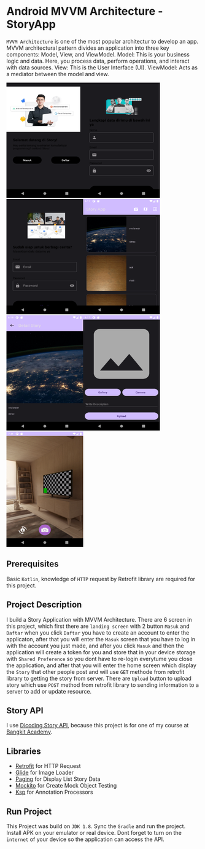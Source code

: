 # Android MVVM Architecture - StoryApp

`MVVM Architecture` is one of the most popular architectur to develop an app. MVVM architectural pattern divides an application into three key components: Model, View, and ViewModel. Model: This is your business logic and data. Here, you process data, perform operations, and interact with data sources. View: This is the User Interface (UI). ViewModel: Acts as a mediator between the model and view.

<img src="app/src/main/res/drawable/landing_screen_storyapp.png" width=200 height=300><img src="app/src/main/res/drawable/register_screen_storyapp.png" width=200 height=300><img src="app/src/main/res/drawable/login_screen_storyapp.png" width=200 height=300><img src="app/src/main/res/drawable/home_screen_storyapp.png" width=200 height=300><img src="app/src/main/res/drawable/detail_screen_storyapp.png" width=200 height=300><img src="app/src/main/res/drawable/upload_screen_storyapp.png" width=200 height=300><img src="app/src/main/res/drawable/camera_app_storyapp.png" width=200 height=300>

## Prerequisites
Basic `Kotlin`, knowledge of `HTTP` request by Retrofit library are required for this project.

## Project Description
I build a Story Application with MVVM Architecture. There are 6 screen in this project, which first there are `landing screen` with 2 button `Masuk` and `Daftar` when you click `Daftar` you have to create an account to enter the applicaton, after that you will enter the `Masuk` screen that you have to log in with the account you just made, and after you click `Masuk` and then the application will create a token for you and store that in your device storage with `Shared Preference` so you dont have to re-login everytume you close the application, and after that you will enter the home screen which display the `Story` that other people post and will use `GET` methode from retrofit library to getting the story from server. There are `Upload` button to upload story which use `POST` method from retrofit library to sending information to a server to add or update resource.

## Story API
I use [Dicoding Story API](https://story-api.dicoding.dev/v1/), because this project is for one of my course at [Bangkit Academy](https://www.dicoding.com/programs/bangkit).

## Libraries
* [Retrofit](https://github.com/square/retrofit) for HTTP Request
* [Glide](https://github.com/bumptech/glide) for Image Loader
* [Paging](https://developer.android.com/jetpack/androidx/releases/paging) for Display List Story Data
* [Mockito](https://github.com/mockito/mockito/releases) for Create Mock Object Testing
* [Ksp](https://github.com/google/ksp/releases) for Annotation Processors

## Run Project
This Project was build on `JDK 1.8`. Sync the `Gradle` and run the project. Install APK on your emulator or real device. Dont forget to turn on the `internet` of your device so the application can access the API.


